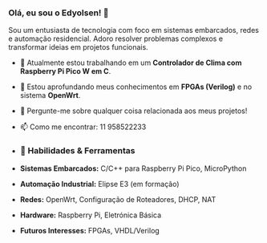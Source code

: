 ### Olá, eu sou o Edyolsen! 👋

Sou um entusiasta de tecnologia com foco em sistemas embarcados, redes e automação residencial. Adoro resolver problemas complexos e transformar ideias em projetos funcionais.

- 🔭 Atualmente estou trabalhando em um **Controlador de Clima com Raspberry Pi Pico W em C**.
- 🌱 Estou aprofundando meus conhecimentos em **FPGAs (Verilog)** e no sistema **OpenWrt**.
- 💬 Pergunte-me sobre qualquer coisa relacionada aos meus projetos!
- 📫 Como me encontrar: 11 958522233

- ### 🔧 Habilidades & Ferramentas

- **Sistemas Embarcados:** C/C++ para Raspberry Pi Pico, MicroPython
- **Automação Industrial:** Elipse E3 (em formação)
- **Redes:** OpenWrt, Configuração de Roteadores, DHCP, NAT
- **Hardware:** Raspberry Pi, Eletrónica Básica
- **Futuros Interesses:** FPGAs, VHDL/Verilog
